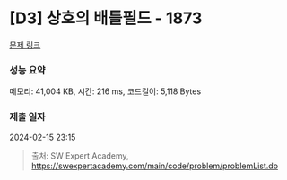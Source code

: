 # [D3] 상호의 배틀필드 - 1873 

[문제 링크](https://swexpertacademy.com/main/code/problem/problemDetail.do?contestProbId=AV5LyE7KD2ADFAXc) 

### 성능 요약

메모리: 41,004 KB, 시간: 216 ms, 코드길이: 5,118 Bytes

### 제출 일자

2024-02-15 23:15



> 출처: SW Expert Academy, https://swexpertacademy.com/main/code/problem/problemList.do